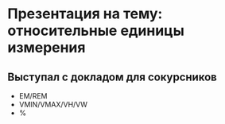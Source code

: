 Презентация на тему: 
относительные единицы измерения
=================

Выступал с докладом для сокурсников
---

* EM/REM
* VMIN/VMAX/VH/VW
* %